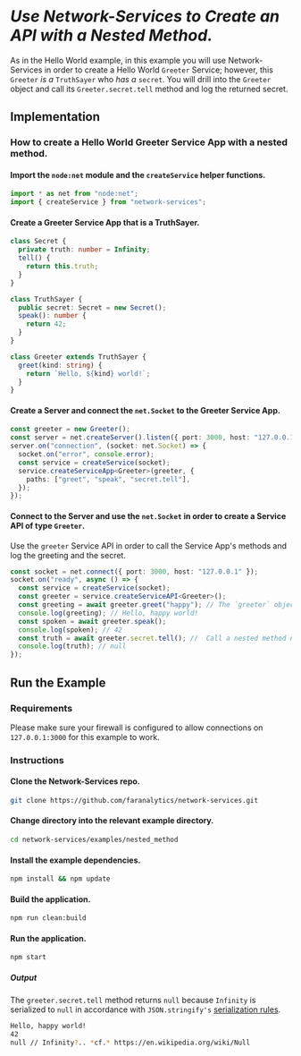 # _Use Network-Services to Create an API with a Nested Method._

As in the Hello World example, in this example you will use Network-Services in order to create a Hello World `Greeter` Service; however, this `Greeter` _is a_ `TruthSayer` who _has a_ `secret`. You will drill into the `Greeter` object and call its `Greeter.secret.tell` method and log the returned secret.

## Implementation

### How to create a Hello World Greeter Service App with a nested method.

#### Import the `node:net` module and the `createService` helper functions.

```ts
import * as net from "node:net";
import { createService } from "network-services";
```

#### Create a Greeter Service App that is a TruthSayer.

```ts
class Secret {
  private truth: number = Infinity;
  tell() {
    return this.truth;
  }
}

class TruthSayer {
  public secret: Secret = new Secret();
  speak(): number {
    return 42;
  }
}

class Greeter extends TruthSayer {
  greet(kind: string) {
    return `Hello, ${kind} world!`;
  }
}
```

#### Create a Server and connect the `net.Socket` to the Greeter Service App.

```ts
const greeter = new Greeter();
const server = net.createServer().listen({ port: 3000, host: "127.0.0.1" });
server.on("connection", (socket: net.Socket) => {
  socket.on("error", console.error);
  const service = createService(socket);
  service.createServiceApp<Greeter>(greeter, {
    paths: ["greet", "speak", "secret.tell"],
  });
});
```

#### Connect to the Server and use the `net.Socket` in order to create a Service API of type `Greeter`.

Use the `greeter` Service API in order to call the Service App's methods and log the greeting and the secret.

```ts
const socket = net.connect({ port: 3000, host: "127.0.0.1" });
socket.on("ready", async () => {
  const service = createService(socket);
  const greeter = service.createServiceAPI<Greeter>();
  const greeting = await greeter.greet("happy"); // The `greeter` object supports code completion.
  console.log(greeting); // Hello, happy world!
  const spoken = await greeter.speak();
  console.log(spoken); // 42
  const truth = await greeter.secret.tell(); //  Call a nested method named `tell` in the `secret` object.
  console.log(truth); // null
});
```

## Run the Example

### Requirements

Please make sure your firewall is configured to allow connections on `127.0.0.1:3000` for this example to work.

### Instructions

#### Clone the Network-Services repo.

```bash
git clone https://github.com/faranalytics/network-services.git
```

#### Change directory into the relevant example directory.

```bash
cd network-services/examples/nested_method
```

#### Install the example dependencies.

```bash
npm install && npm update
```

#### Build the application.

```bash
npm run clean:build
```

#### Run the application.

```bash
npm start
```

##### Output

The `greeter.secret.tell` method returns `null` because `Infinity` is serialized to `null` in accordance with `JSON.stringify's` [serialization rules](https://developer.mozilla.org/en-US/docs/Web/JavaScript/Reference/Global_Objects/JSON/stringify#description).

```bash
Hello, happy world!
42
null // Infinity?.. *cf.* https://en.wikipedia.org/wiki/Null
```
